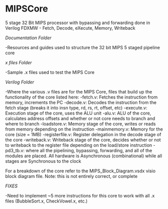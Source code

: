 # MIPSCore
5 stage 32 Bit MIPS processor with bypassing and forwarding done in Verilog
FDXMW - Fetch, Decode, eXecute, Memory, Writeback

*Documentation Folder*

-Resources and guides used to structure the 32 bit MIPS 5 staged pipeline core

*x files Folder*

-Sample .x files used to test the MIPS Core

*Verilog Folder*

-Where the various .v files are for the MIPS Core, files that build up the functionality of the core listed here:
  -fetch.v: Fetches the instruction from memory, increments the PC
  -decode.v: Decodes the instruction from the fetch stage (breaks it into insn type, rd, rs, rt, offset, etc)
  -execute.v: Execution stage of the core, uses the ALU unit
  -alu.v: ALU of the core, calculates address offsets and whether or not core needs to branch and where to branch
  -loadstore.v: Memory stage of the core, writes or reads from memory depending on the instruction
  -mainmemory.v: Memory for the core (size = 1MB)
  -registerfile.v: Register delegation in the decode stage of the core
  -writeback.v: Writeback stage of the core, decides whether or not to writeback to the register file depending on the load/store instruction
  -pd3_tb.v: where all the pipelining, bypassing, forwarding, and all of the modules are placed. All hardware is Asynchronous (combinational) while all stages are Synchronous to the clock
  
For a breakdown of the core refer to the MIPS_Block_Diagram.vsdx visio block diagram file. Note: this is not entirely correct, or complete

*FIXES*

-Need to implement ~5 more instructions for this core to work with all .x files (BubbleSort.x, CheckVowel.x, etc.)
